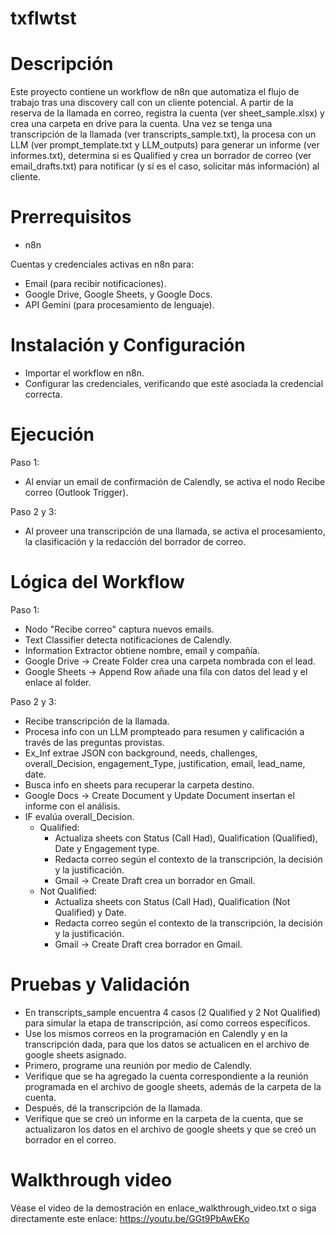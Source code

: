 # txflwtst
# Descripción
Este proyecto contiene un workflow de n8n que automatiza el flujo de trabajo tras una discovery call con un cliente potencial. A partir de la reserva de la llamada en correo, registra la cuenta (ver sheet_sample.xlsx) y crea una carpeta en drive para la cuenta. Una vez se tenga una transcripción de la llamada (ver transcripts_sample.txt), la procesa con un LLM (ver prompt_template.txt y LLM_outputs) para generar un informe (ver informes.txt), determina si es Qualified y crea un borrador de correo (ver email_drafts.txt) para notificar (y si es el caso, solicitar más información) al cliente.

# Prerrequisitos
- n8n

Cuentas y credenciales activas en n8n para:
- Email (para recibir notificaciones).
- Google Drive, Google Sheets, y Google Docs.
- API Gemini (para procesamiento de lenguaje).

# Instalación y Configuración
- Importar el workflow en n8n.
- Configurar las credenciales, verificando que esté asociada la credencial correcta.

# Ejecución
Paso 1:
- Al enviar un email de confirmación de Calendly, se activa el nodo Recibe correo (Outlook Trigger). 

Paso 2 y 3:
- Al proveer una transcripción de una llamada, se activa el procesamiento, la clasificación y la redacción del borrador de correo.

# Lógica del Workflow
Paso 1:
- Nodo "Recibe correo" captura nuevos emails.
- Text Classifier detecta notificaciones de Calendly.
- Information Extractor obtiene nombre, email y compañía.
- Google Drive → Create Folder crea una carpeta nombrada con el lead.
- Google Sheets → Append Row añade una fila con datos del lead y el enlace al folder.

Paso 2 y 3:

- Recibe transcripción de la llamada.
- Procesa info con un LLM prompteado para resumen y calificación a través de las preguntas provistas.
- Ex_Inf extrae JSON con background, needs, challenges, overall_Decision, engagement_Type, justification, email, lead_name, date.
- Busca info en sheets para recuperar la carpeta destino.
- Google Docs → Create Document y Update Document insertan el informe con el análisis.
- IF evalúa overall_Decision.
    - Qualified:
        - Actualiza sheets con Status (Call Had), Qualification (Qualified), Date y Engagement type.
        - Redacta correo según el contexto de la transcripción, la decisión y la justificación.
        - Gmail → Create Draft crea un borrador en Gmail.
    - Not Qualified:
        - Actualiza sheets con Status (Call Had), Qualification (Not Qualified) y Date.
        - Redacta correo según el contexto de la transcripción, la decisión y la justificación.
        - Gmail → Create Draft crea borrador en Gmail.

# Pruebas y Validación

- En transcripts_sample encuentra 4 casos (2 Qualified y 2 Not Qualified) para simular la etapa de transcripción, así como correos específicos.
- Use los mismos correos en la programación en Calendly y en la transcripción dada, para que los datos se actualicen en el archivo de google sheets asignado.
- Primero, programe una reunión por medio de Calendly.
- Verifique que se ha agregado la cuenta correspondiente a la reunión programada en el archivo de google sheets, además de la carpeta de la cuenta.
- Después, dé la transcripción de la llamada.
- Verifique que se creó un informe en la carpeta de la cuenta, que se actualizaron los datos en el archivo de google sheets y que se creó un borrador en el correo.

# Walkthrough video
Véase el video de la demostración en enlace_walkthrough_video.txt o siga directamente este enlace: https://youtu.be/GGt9PbAwEKo
